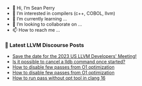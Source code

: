 - 👋 Hi, I’m Sean Perry
- 👀 I’m interested in compilers (c++, COBOL, llvm)
- 🌱 I’m currently learning ...
- 💞️ I’m looking to collaborate on ...
- 📫 How to reach me ...

<!---
s66perry/s66perry is a ✨ special ✨ repository because its `README.md` (this file) appears on your GitHub profile.
You can click the Preview link to take a look at your changes.
--->
### 📕 Latest LLVM Discourse Posts

<!-- DISCOURSE-LLVM:START -->
- [Save the date for the 2023 US LLVM Developers&#39; Meeting!](https://discourse.llvm.org/t/save-the-date-for-the-2023-us-llvm-developers-meeting/70848#post_1)
- [Is it possible to cancel a lldb command once started?](https://discourse.llvm.org/t/is-it-possible-to-cancel-a-lldb-command-once-started/70847#post_1)
- [How to disable few passes from O1 optimization](https://discourse.llvm.org/t/how-to-disable-few-passes-from-o1-optimization/70845#post_2)
- [How to disable few passes from O1 optimization](https://discourse.llvm.org/t/how-to-disable-few-passes-from-o1-optimization/70845#post_1)
- [How to run pass without opt tool in clang 16](https://discourse.llvm.org/t/how-to-run-pass-without-opt-tool-in-clang-16/70808#post_7)
<!-- DISCOURSE-LLVM:END -->
